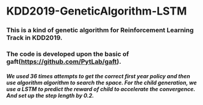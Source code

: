 # KDD2019-GeneticAlgorithm-LSTM

### This is a kind of genetic algorithm for Reinforcement Learning Track in KDD2019.

### The code is developed upon the basic of gaft(https://github.com/PytLab/gaft).

##### We used 36 times attempts to get the correct first year policy and then use algorithm algorithm to search the space. For the child generation, we use a LSTM to predict the reward of child to accelerate the convergence. And set up the step length by 0.2.
